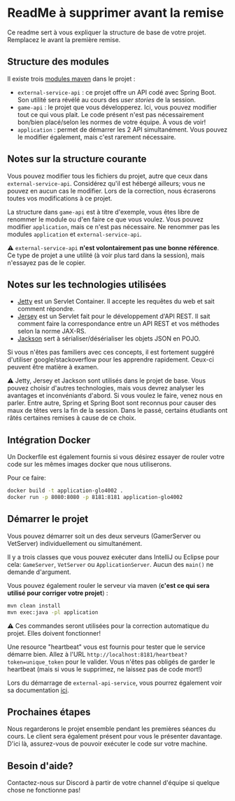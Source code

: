 # ReadMe à supprimer avant la remise

Ce readme sert à vous expliquer la structure de base de votre projet. Remplacez le avant la première remise.

## Structure des modules

Il existe trois [modules maven](https://maven.apache.org/guides/mini/guide-multiple-modules.html) dans le projet : 

* `external-service-api` : ce projet offre un API codé avec Spring Boot. Son utilité sera révélé au cours des _user stories_ de la session.
* `game-api` : le projet que vous développerez. Ici, vous pouvez modifier tout ce qui vous plait. Le code présent n'est pas nécessairement bon/bien placé/selon les normes de votre équipe. À vous de voir!
* `application` : permet de démarrer les 2 API simultanément. Vous pouvez le modifier également, mais c'est rarement nécessaire.
 
## Notes sur la structure courante
 
Vous pouvez modifier tous les fichiers du projet, autre que ceux dans `external-service-api`. Considérez qu'il est hébergé ailleurs; vous ne pouvez en aucun cas le modifier. Lors de la correction, nous écraserons toutes vos modifications à ce projet.

La structure dans `game-api` est à titre d'exemple, vous êtes libre de renommer le module ou d'en faire ce que vous voulez. Vous pouvez modifier `application`, mais ce n'est pas nécessaire. Ne renommer pas les modules `application` et `external-service-api`.

:warning: `external-service-api` **n'est volontairement pas une bonne référence**. Ce type de projet a une utilité (à voir plus tard dans la session), mais n'essayez pas de le copier.

## Notes sur les technologies utilisées

* [Jetty](https://www.eclipse.org/jetty/) est un Servlet Container. Il accepte les requêtes du web et sait comment répondre.
* [Jersey](https://jersey.github.io/) est un Servlet fait pour le développement d'API REST. Il sait comment faire la correspondance entre un API REST et vos méthodes selon la norme JAX-RS.
* [Jackson](https://www.baeldung.com/jackson) sert à sérialiser/désérialiser les objets JSON en POJO.

Si vous n'êtes pas familiers avec ces concepts, il est fortement suggéré d'utiliser google/stackoverflow pour les apprendre rapidement. Ceux-ci peuvent être matière à examen.

:warning: Jetty, Jersey et Jackson sont utilisés dans le projet de base. Vous pouvez choisir d'autres technologies, mais vous devrez analyser les avantages et inconvéniants d'abord. Si vous voulez le faire, venez nous en parler. Entre autre, Spring et Spring Boot sont reconnus pour causer des maux de têtes vers la fin de la session. Dans le passé, certains étudiants ont râtés certaines remises à cause de ce choix.

## Intégration Docker

Un Dockerfile est également fournis si vous désirez essayer de rouler votre code sur les mêmes images docker que nous utiliserons.

Pour ce faire:

```bash
docker build -t application-glo4002 .
docker run -p 8080:8080 -p 8181:8181 application-glo4002
```

## Démarrer le projet

Vous pouvez démarrer soit un des deux serveurs (GamerServer ou VetServer) individuellement ou simultanément.

Il y a trois classes que vous pouvez exécuter dans IntelliJ ou Eclipse pour cela: `GameServer`, `VetServer` ou `ApplicationServer`. Aucun des `main()` ne demande d'argument.

Vous pouvez également rouler le serveur via maven (**c'est ce qui sera utilisé pour corriger votre projet**) : 

```bash
mvn clean install
mvn exec:java -pl application
```

:warning: Ces commandes seront utilisées pour la correction automatique du projet. Elles doivent fonctionner!

Une resource "heartbeat" vous est fournis pour tester que le service démarre bien. Allez à l'URL `http://localhost:8181/heartbeat?token=unique_token` pour le valider. Vous n'êtes pas obligés de garder le heartbeat (mais si vous le supprimez, ne laissez pas de code mort!)

Lors du démarrage de `external-api-service`, vous pourrez également voir sa documentation [ici](http://localhost:8080/swagger-ui/index.html).

## Prochaines étapes

Nous regarderons le projet ensemble pendant les premières séances du cours. Le client sera également présent pour vous le présenter davantage. D'ici là, assurez-vous de pouvoir exécuter le code sur votre machine.

## Besoin d'aide?

Contactez-nous sur Discord à partir de votre channel d'équipe si quelque chose ne fonctionne pas!
